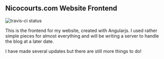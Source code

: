 ## Nicocourts.com Website Frontend
![travis-ci status](https://travis-ci.com/NicoCourts/NicoCourts.com.svg?branch=Live)

This is the frontend for my website, created with Angularjs. I used rather simple pieces for almost everything and will be writing a server to handle the blog at a later date.

I have made several updates but there are still more things to do!
